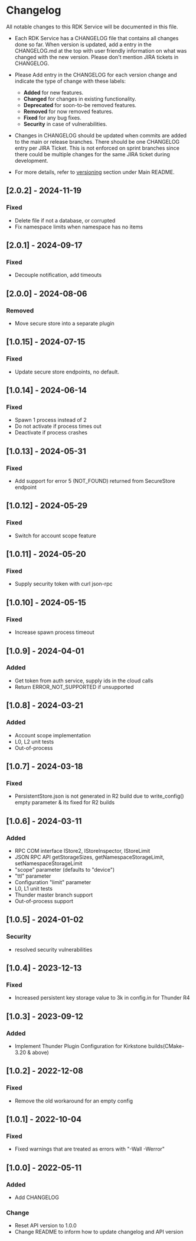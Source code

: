 # Changelog

All notable changes to this RDK Service will be documented in this file.

* Each RDK Service has a CHANGELOG file that contains all changes done so far. When version is updated, add a entry in the CHANGELOG.md at the top with user friendly information on what was changed with the new version. Please don't mention JIRA tickets in CHANGELOG. 

* Please Add entry in the CHANGELOG for each version change and indicate the type of change with these labels:
    * **Added** for new features.
    * **Changed** for changes in existing functionality.
    * **Deprecated** for soon-to-be removed features.
    * **Removed** for now removed features.
    * **Fixed** for any bug fixes.
    * **Security** in case of vulnerabilities.

* Changes in CHANGELOG should be updated when commits are added to the main or release branches. There should be one CHANGELOG entry per JIRA Ticket. This is not enforced on sprint branches since there could be multiple changes for the same JIRA ticket during development. 

* For more details, refer to [versioning](https://github.com/rdkcentral/rdkservices#versioning) section under Main README.

## [2.0.2] - 2024-11-19
### Fixed
- Delete file if not a database, or corrupted
- Fix namespace limits when namespace has no items

## [2.0.1] - 2024-09-17
### Fixed
- Decouple notification, add timeouts

## [2.0.0] - 2024-08-06
### Removed
- Move secure store into a separate plugin

## [1.0.15] - 2024-07-15
### Fixed
- Update secure store endpoints, no default.

## [1.0.14] - 2024-06-14
### Fixed
- Spawn 1 process instead of 2
- Do not activate if process times out
- Deactivate if process crashes

## [1.0.13] - 2024-05-31
### Fixed
- Add support for error 5 (NOT_FOUND) returned from SecureStore endpoint

## [1.0.12] - 2024-05-29
### Fixed
- Switch for account scope feature

## [1.0.11] - 2024-05-20
### Fixed
- Supply security token with curl json-rpc

## [1.0.10] - 2024-05-15
### Fixed
- Increase spawn process timeout

## [1.0.9] - 2024-04-01
### Added
- Get token from auth service, supply ids in the cloud calls
- Return ERROR_NOT_SUPPORTED if unsupported

## [1.0.8] - 2024-03-21
### Added
- Account scope implementation
- L0, L2 unit tests
- Out-of-process

## [1.0.7] - 2024-03-18
### Fixed
- PersistentStore.json is not generated  in R2 build due to write_config() empty parameter & its fixed for R2 builds

## [1.0.6] - 2024-03-11
### Added
- RPC COM interface IStore2, IStoreInspector, IStoreLimit
- JSON RPC API getStorageSizes, getNamespaceStorageLimit, setNamespaceStorageLimit
- "scope" parameter (defaults to "device")
- "ttl" parameter
- Configuration "limit" parameter
- L0, L1 unit tests
- Thunder master branch support
- Out-of-process support

## [1.0.5] - 2024-01-02
### Security
- resolved security vulnerabilities

## [1.0.4] - 2023-12-13
### Fixed
- Increased persistent key storage value to 3k in config.in for Thunder R4

## [1.0.3] - 2023-09-12
### Added
- Implement Thunder Plugin Configuration for Kirkstone builds(CMake-3.20 & above)

## [1.0.2] - 2022-12-08
### Fixed
- Remove the old workaround for an empty config

## [1.0.1] - 2022-10-04
### Fixed
- Fixed warnings that are treated as errors with "-Wall -Werror"

## [1.0.0] - 2022-05-11
### Added
- Add CHANGELOG

### Change
- Reset API version to 1.0.0
- Change README to inform how to update changelog and API version
